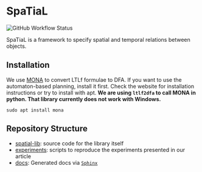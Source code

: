# SpaTiaL

![GitHub Workflow Status](https://img.shields.io/github/actions/workflow/status/KTH-RPL-Planiacs/SpaTiaL/python-app.yml?branch=main&style=for-the-badge)

SpaTiaL is a framework to specify spatial and temporal relations between objects.

## Installation

We use [MONA](http://www.brics.dk/mona/) to convert LTLf formulae to DFA. If you want to use the automaton-based planning, install it first.
Check the website for installation instructions or try to install with apt. **We are using `ltlf2dfa` to call MONA in python.
That library currently does not work with Windows.**
```shell
sudo apt install mona
```

## Repository Structure

- [spatial-lib](./spatial): source code for the library itself
- [experiments](./experiments): scripts to reproduce the experiments presented in our article
- [docs](./docs): Generated docs via [`Sphinx`](https://www.sphinx-doc.org/)
